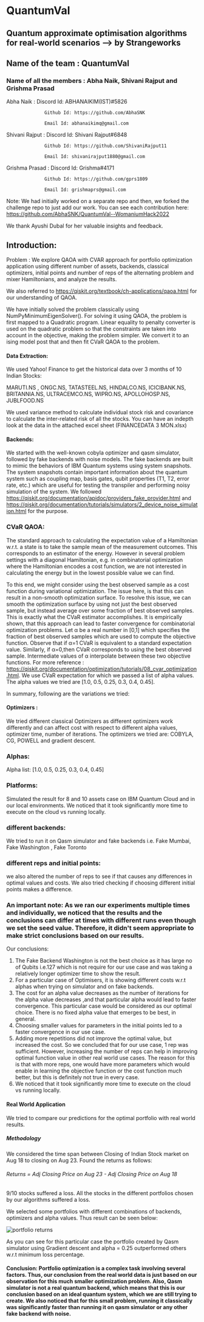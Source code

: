 # QuantumVal


## Quantum approximate optimisation algorithms for real-world scenarios --> by Strangeworks

## Name of the team : QuantumVal
 
 
### Name of all the members : Abha Naik, Shivani  Rajput and Grishma Prasad


Abha Naik :
                  Discord Id: ABHANAIKIM(IST)#5826
                  
                  Github Id: https://github.com/AbhaSNK
                    
                  Email Id: abhanaikimq@gmail.com


Shivani Rajput :
                  Discord Id: Shivani Rajput#6848
                  
                  Github Id: https://github.com/ShivaniRajput11
                    
                  Email Id: shivanirajput1880@gmail.com


Grishma Prasad :  Discord Id: Grishma#4171
                     
                  Github Id: https://github.com/gprs1809
                   
                  Email Id: grishmaprs@gmail.com

Note: We had initially worked on a separate repo and then, we forked the challenge repo to just add our work. You can see each contribution here: https://github.com/AbhaSNK/QuantumVal--WomaniumHack2022

We thank Ayushi Dubal for her valuable insights and feedback.


## Introduction:

Problem : We explore QAOA with CVAR approach for portfolio optimization application using different number of assets, backends, classical optimizers, initial points and number of reps of the alternating problem and mixer Hamiltonians, and analyze the results.

We also referred to https://qiskit.org/textbook/ch-applications/qaoa.html for our understanding of QAOA. 

We have initially solved the problem classically using NumPyMinimumEigenSolver(). For solving it using QAOA, the problem is first mapped to a Quadratic program. Linear equality to penalty converter is used on the quadratic problem so that the constraints are taken into account in the objective, making the problem simpler. We convert it to an ising model post that and then fit CVaR QAOA to the problem. 


#### Data Extraction: 

We used Yahoo! Finance to get the historical data over 3 months of 10 Indian Stocks: 


MARUTI.NS , ONGC.NS, TATASTEEL.NS, HINDALCO.NS, ICICIBANK.NS, BRITANNIA.NS, ULTRACEMCO.NS, WIPRO.NS, APOLLOHOSP.NS, JUBLFOOD.NS


We used variance method to calculate individual stock risk and covariance to calculate the inter-related risk of all the stocks.
You can have an indepth look at the data in the attached excel sheet (FINANCEDATA 3 MON.xlsx)


#### Backends:
We started with the well-known cobyla optimizer and qasm simulator, followed by fake backends with noise models. The fake backends are built to mimic the behaviors of IBM Quantum systems using system snapshots. The system snapshots contain important information about the quantum system such as coupling map, basis gates, qubit properties (T1, T2, error rate, etc.) which are useful for testing the transpiler and performing noisy simulation of the system. We followed https://qiskit.org/documentation/apidoc/providers_fake_provider.html and https://qiskit.org/documentation/tutorials/simulators/2_device_noise_simulation.html for the purpose. 


### CVaR QAOA: 
The standard approach to calculating the expectation value of a Hamiltonian w.r.t. a state is to take the sample mean of the measurement outcomes. This corresponds to an estimator of the energy. However in several problem settings with a diagonal Hamiltonian, e.g. in combinatorial optimization where the Hamiltonian encodes a cost function, we are not interested in calculating the energy but in the lowest possible value we can find.

To this end, we might consider using the best observed sample as a cost function during variational optimization. The issue here, is that this can result in a non-smooth optimization surface. To resolve this issue, we can smooth the optimization surface by using not just the best observed sample, but instead average over some fraction of best observed samples. This is exactly what the CVaR estimator accomplishes. 
It is empirically shown, that this approach can lead to faster convergence for combinatorial optimization problems.
Let α be a real number in [0,1] which specifies the fraction of best observed samples which are used to compute the objective function. Observe that if α=1 CVaR is equivalent to a standard expectation value. Similarly, if α=0,then CVaR corresponds to using the best observed sample. Intermediate values of α interpolate between these two objective functions. For more reference : https://qiskit.org/documentation/optimization/tutorials/08_cvar_optimization.html. We use CVaR expectation for which we passed a list of alpha values. The alpha values we tried are [1.0, 0.5, 0.25, 0.3, 0.4, 0.45].

In summary, following are the variations we tried:
#### Optimizers :
We tried different classical Optimizers as different optimizers work differently and can affect cost with respect to different alpha values, optimizer time, number of iterations. The optimizers we tried are: COBYLA, CG, POWELL and gradient descent. 

### Alphas:
Alpha list: [1.0, 0.5, 0.25, 0.3, 0.4, 0.45]

### Platforms:
Simulated the result for 8 and 10 assets case on IBM Quantum Cloud and in our local environments. We noticed that it took significantly more time to execute on the cloud vs running locally. 

### different backends:
We tried to run it on Qasm simulator and fake backends i.e. Fake Mumbai, Fake Washington , Fake Toronto 

### different reps and initial points:
we also altered the number of reps to see if that causes any differences in optimal values and costs. We also tried checking if choosing different initial points makes a difference. 


### An important note: As we ran our experiments multiple times and individually, we noticed that the results and the conclusions can differ at times with different runs even though we set the seed value. Therefore, it didn't seem appropriate to make strict conclusions based on our results.


Our conclusions:

1. The Fake Backend Washington is not the best choice as it has large no of Qubits i.e.127 which is not require for our use case and was taking a relatively longer optimizer time to show the result.
2. For a particular case of Optimisers, it is showing different costs w.r.t alphas when trying on simulator and on fake backends. 
3. The cost for an alpha value decreases as the number of iterations for the alpha value decreases ,and that particular alpha would lead to faster convergence. This particular case would be considered as our optimal choice. There is no fixed alpha value that emerges to be best, in general.
4. Choosing smaller values for parameters in the initial points led to a faster convergence in our use case.
5. Adding more repetitions did not improve the optimal value, but increased the cost. So we concluded that for our use case, 1 rep was sufficient. However, increasing the number of reps can help in improving optimal function value in other real world use cases. The reason for this is that with more reps, one would have more parameters which would enable in learning the objective function or the cost function much better, but this is definitely not true in every case. 
6. We noticed that it took significantly more time to execute on the cloud vs running locally. 


#### Real World Application
We tried to compare our predictions for the optimal portfolio with real world results.
##### Methodology
We considered the time span between Closing of Indian Stock market on Aug 18 to closing on Aug 23. Found the returns as follows:


######  Returns = Adj Closing Price on Aug 23 - Adj Closing Price on Aug 18


9/10 stocks suffered a loss. All the stocks in the different portfolios chosen by our algorithms suffered a loss.

We selected some portfolios with different combinations of backends, optimizers and alpha values. Thus result can be seen below:

![portfolio returns](https://user-images.githubusercontent.com/94033568/186265528-4b7437ef-03d8-4ac3-af5f-8888060484b4.png)

As you can see for this particular case the portfolio created by Qasm simulator using Gradient descent and alpha = 0.25 outperformed others w.r.t minimum loss percentage.

#### Conclusion: Portfolio optimization is a complex task involving several factors. Thus, our conclusion from the real world data is just based on our observation for this much smaller optimization problem. Also, Qasm simulator is not a real quantum backend, which means that this is our conclusion based on an ideal quantum system, which we are still trying to create. We also noticed that for this small problem, running it classically was significantly faster than running it on qasm simulator or any other fake backend with noise. 
